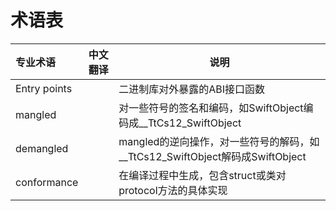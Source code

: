 # 术语表

专业术语      | 中文翻译        | 说明
:----------- | :-----------: | -----------
Entry points |        | 二进制库对外暴露的ABI接口函数
mangled |        | 对一些符号的签名和编码，如SwiftObject编码成__TtCs12_SwiftObject
demangled |        | mangled的逆向操作，对一些符号的解码，如__TtCs12_SwiftObject解码成SwiftObject
conformance |        | 在编译过程中生成，包含struct或类对protocol方法的具体实现
